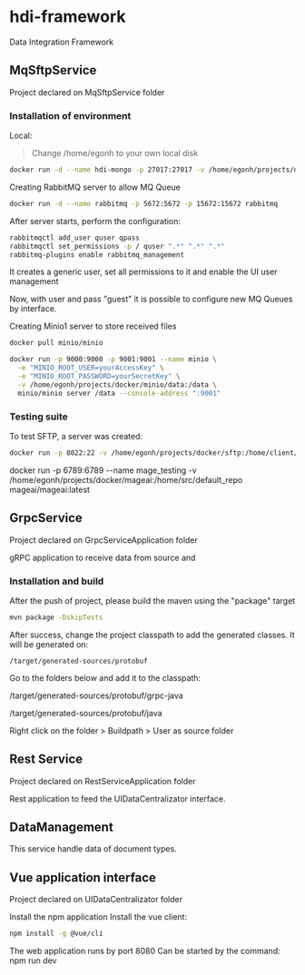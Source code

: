 # hdi-framework
Data Integration Framework

## MqSftpService

Project declared on MqSftpService folder
### Installation of environment

Local:

> Change /home/egonh to your own local disk

```sh
docker run -d --name hdi-mongo -p 27017:27017 -v /home/egonh/projects/docker/mongodb-hdi:/data/db mongo
```

Creating RabbitMQ server to allow MQ Queue

```sh
docker run -d --name rabbitmq -p 5672:5672 -p 15672:15672 rabbitmq
```
After server starts, perform the configuration:
```sh
rabbitmqctl add_user quser qpass
rabbitmqctl set_permissions -p / quser ".*" ".*" ".*"
rabbitmq-plugins enable rabbitmq_management
```
It creates a generic user, set all permissions to it and enable the UI user management

Now, with user and pass "guest" it is possible to configure new MQ Queues by interface.

Creating Minio1 server to store received files

```sh
docker pull minio/minio

docker run -p 9000:9000 -p 9001:9001 --name minio \
  -e "MINIO_ROOT_USER=yourAccessKey" \
  -e "MINIO_ROOT_PASSWORD=yourSecretKey" \
  -v /home/egonh/projects/docker/minio/data:/data \
  minio/minio server /data --console-address ":9001"
  ```

### Testing suite

To test SFTP, a server was created:
```sh
docker run -p 8022:22 -v /home/egonh/projects/docker/sftp:/home/client/recv -d --name sftp_test_svr -e SFTP_USERS="client:clientPass:1001:100:recv" atmoz/sftp
```

docker run -p 6789:6789 --name mage_testing -v /home/egonh/projects/docker/mageai:/home/src/default_repo mageai/mageai:latest


## GrpcService
Project declared on GrpcServiceApplication folder

gRPC application to receive data from source and 

### Installation and build

After the push of project, please build the maven using the "package" target

```sh
mvn package -DskipTests 
```

After success, change the project classpath to add the generated classes. It will be generated on:
```
/target/generated-sources/protobuf
```
Go to the folders below and add it to the classpath:

/target/generated-sources/protobuf/grpc-java

/target/generated-sources/protobuf/java

Right click on the folder > Buildpath > User as source folder


## Rest Service
Project declared on RestServiceApplication folder

Rest application to feed the UIDataCentralizator interface.


## DataManagement
This service handle data of document types.


## Vue application interface
Project declared on UIDataCentralizator folder

Install the npm application
Install the vue client:
```sh
npm install -g @vue/cli 
```

The web application runs by port 8080
Can be started by the command:
npm run dev

